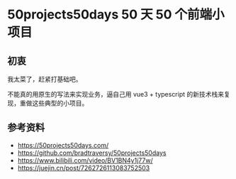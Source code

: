 # 50projects50days 50 天 50 个前端小项目

## 初衷

我太菜了，赶紧打基础吧。

不能真的用原生的写法来实现业务，逼自己用 vue3 + typescript 的新技术栈来复现，重做这些典型的小项目。

## 参考资料

- https://50projects50days.com/
- https://github.com/bradtraversy/50projects50days
- https://www.bilibili.com/video/BV1BN4y1j77w/
- https://juejin.cn/post/7262726113083752503
